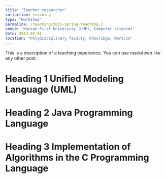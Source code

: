```yaml
---
title: "Teacher researcher"
collection: teaching
type: "Workshop"
permalink: /teaching/2015-spring-teaching-1
venue: "Hassan First University (UHP), Computer sciences"
date: 2013-02-01
location: "Polydisciplinary faculty, Khouribga, Morocco"
---
```


This is a description of a teaching experience. You can use markdown like any other post.

Heading 1 Unified Modeling Language (UML)
======

Heading 2 Java Programming Language
======

Heading 3 Implementation of Algorithms in the C Programming Language 
======
